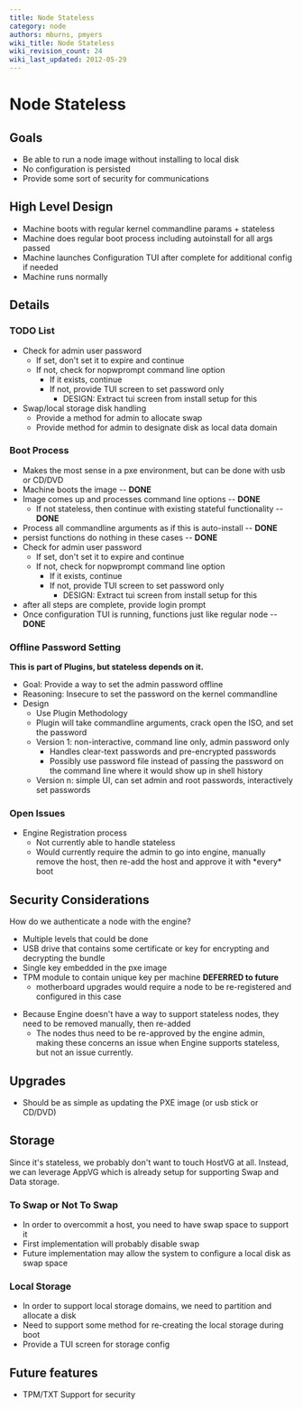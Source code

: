 ```yaml
---
title: Node Stateless
category: node
authors: mburns, pmyers
wiki_title: Node Stateless
wiki_revision_count: 24
wiki_last_updated: 2012-05-29
---
```


# Node Stateless

## Goals

*   Be able to run a node image without installing to local disk
*   No configuration is persisted
*   Provide some sort of security for communications

## High Level Design

*   Machine boots with regular kernel commandline params + stateless
*   Machine does regular boot process including autoinstall for all args passed
*   Machine launches Configuration TUI after complete for additional config if needed
*   Machine runs normally

## Details

### TODO List

*   Check for admin user password
    -   If set, don't set it to expire and continue
    -   If not, check for nopwprompt command line option
        -   If it exists, continue
        -   If not, provide TUI screen to set password only
            -   DESIGN: Extract tui screen from install setup for this
*   Swap/local storage disk handling
    -   Provide a method for admin to allocate swap
    -   Provide method for admin to designate disk as local data domain

### Boot Process

*   Makes the most sense in a pxe environment, but can be done with usb or CD/DVD
*   Machine boots the image -- **DONE**
*   Image comes up and processes command line options -- **DONE**
    -   If not stateless, then continue with existing stateful functionality -- **DONE**
*   Process all commandline arguments as if this is auto-install -- **DONE**
*   persist functions do nothing in these cases -- **DONE**
*   Check for admin user password
    -   If set, don't set it to expire and continue
    -   If not, check for nopwprompt command line option
        -   If it exists, continue
        -   If not, provide TUI screen to set password only
            -   DESIGN: Extract tui screen from install setup for this
*   after all steps are complete, provide login prompt
*   Once configuration TUI is running, functions just like regular node -- **DONE**

### Offline Password Setting

**This is part of Plugins, but stateless depends on it.**

*   Goal: Provide a way to set the admin password offline
*   Reasoning: Insecure to set the password on the kernel commandline
*   Design
    -   Use Plugin Methodology
    -   Plugin will take commandline arguments, crack open the ISO, and set the password
    -   Version 1: non-interactive, command line only, admin password only
        -   Handles clear-text passwords and pre-encrypted passwords
        -   Possibly use password file instead of passing the password on the command line where it would show up in shell history
    -   Version n: simple UI, can set admin and root passwords, interactively set passwords

### Open Issues

*   Engine Registration process
    -   Not currently able to handle stateless
    -   Would currently require the admin to go into engine, manually remove the host, then re-add the host and approve it with \*every\* boot

## Security Considerations

How do we authenticate a node with the engine?

*   Multiple levels that could be done
*   USB drive that contains some certificate or key for encrypting and decrypting the bundle
*   Single key embedded in the pxe image
*   TPM module to contain unique key per machine **DEFERRED to future**
    -   motherboard upgrades would require a node to be re-registered and configured in this case

<!-- -->

*   Because Engine doesn't have a way to support stateless nodes, they need to be removed manually, then re-added
    -   The nodes thus need to be re-approved by the engine admin, making these concerns an issue when Engine supports stateless, but not an issue currently.

## Upgrades

*   Should be as simple as updating the PXE image (or usb stick or CD/DVD)

## Storage

Since it's stateless, we probably don't want to touch HostVG at all. Instead, we can leverage AppVG which is already setup for supporting Swap and Data storage.

### To Swap or Not To Swap

*   In order to overcommit a host, you need to have swap space to support it
*   First implementation will probably disable swap
*   Future implementation may allow the system to configure a local disk as swap space

### Local Storage

*   In order to support local storage domains, we need to partition and allocate a disk
*   Need to support some method for re-creating the local storage during boot
*   Provide a TUI screen for storage config

## Future features

*   TPM/TXT Support for security
